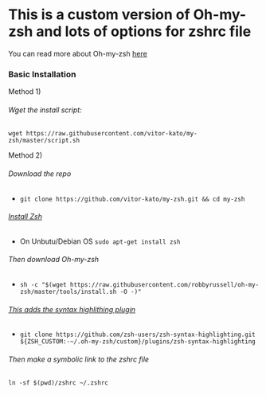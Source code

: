# This is a custom version of Oh-my-zsh and lots of options for zshrc file

You can read more about Oh-my-zsh [here]( https://github.com/robbyrussell/oh-my-zsh )

### Basic Installation

Method 1)

######  Wget the install script:

`wget https://raw.githubusercontent.com/vitor-kato/my-zsh/master/script.sh `

Method 2)
###### Download the repo
- `git clone https://github.com/vitor-kato/my-zsh.git && cd my-zsh`

###### [Install Zsh](https://github.com/robbyrussell/oh-my-zsh/wiki/Installing-ZSH)
- On Unbutu/Debian OS
`sudo apt-get install zsh`

###### Then download Oh-my-zsh
- `sh -c "$(wget https://raw.githubusercontent.com/robbyrussell/oh-my-zsh/master/tools/install.sh -O -)" `

###### [This adds the syntax highlithing plugin]( https://github.com/zsh-users/zsh-syntax-highlighting/blob/master/INSTALL.md )  
- `git clone https://github.com/zsh-users/zsh-syntax-highlighting.git ${ZSH_CUSTOM:-~/.oh-my-zsh/custom}/plugins/zsh-syntax-highlighting`

###### Then make a symbolic link to the zshrc file

`ln -sf $(pwd)/zshrc ~/.zshrc`
